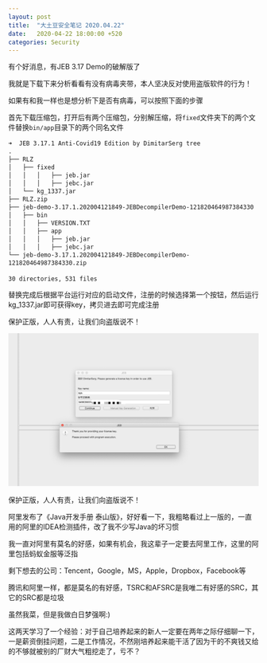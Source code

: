 ```yaml
---
layout: post
title:  "大土豆安全笔记 2020.04.22"
date:   2020-04-22 18:00:00 +520
categories: Security
---
```


有个好消息，有JEB 3.17 Demo的破解版了

我就是下载下来分析看看有没有病毒夹带，本人坚决反对使用盗版软件的行为！

如果有和我一样也是想分析下是否有病毒，可以按照下面的步骤

首先下载压缩包，打开后有两个压缩包，分别解压缩，将`fixed`文件夹下的两个文件替换`bin/app`目录下的两个同名文件
```
➜  JEB 3.17.1 Anti-Covid19 Edition by DimitarSerg tree
.
├── RLZ
│   ├── fixed
│   │   │   ├── jeb.jar
│   │   │   ├── jebc.jar
│   └── kg_1337.jar
├── RLZ.zip
├── jeb-demo-3.17.1.202004121849-JEBDecompilerDemo-121820464987384330
│   ├── bin
│   │   ├── VERSION.TXT
│   │   ├── app
│   │   │   ├── jeb.jar
│   │   │   ├── jebc.jar
└── jeb-demo-3.17.1.202004121849-JEBDecompilerDemo-121820464987384330.zip

30 directories, 531 files
```

替换完成后根据平台运行对应的启动文件，注册的时候选择第一个按钮，然后运行kg_1337.jar即可获得key，拷贝进去即可完成注册

保护正版，人人有责，让我们向盗版说不！

![IMAGE](/assets/resources/D38AF948D931DDB7B12D73FB0E720CE0.jpg)

保护正版，人人有责，让我们向盗版说不！

阿里发布了《Java开发手册 泰山版》，好好看一下，我粗略看过上一版的，一直用的阿里的IDEA检测插件，改了我不少写Java的坏习惯

我一直对阿里有莫名的好感，如果有机会，我这辈子一定要去阿里工作，这里的阿里包括蚂蚁金服等泛指

剩下想去的公司：Tencent，Google，MS，Apple，Dropbox，Facebook等

腾讯和阿里一样，都是莫名的有好感，TSRC和AFSRC是我唯二有好感的SRC，其它的SRC都是垃圾

虽然我菜，但是我做白日梦强啊:)

这两天学习了一个经验：对于自己培养起来的新人一定要在两年之际仔细聊一下，一是薪资倒挂问题，二是工作情况，不然刚培养起来能干活了因为干的不爽钱又给的不够就被别的厂财大气粗挖走了，亏不？